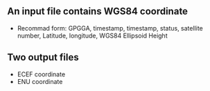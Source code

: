 ## 

## An input file contains WGS84 coordinate
  *  Recommad form: GPGGA, timestamp, timestamp, status, satellite number, Latitude, longitude, WGS84 Ellipsoid Height

## Two output files
  *  ECEF coordinate
  *  ENU coordinate
